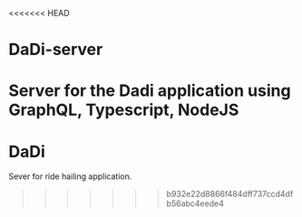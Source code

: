 <<<<<<< HEAD
# DaDi-server

Server for the Dadi application using GraphQL, Typescript, NodeJS
=======
# DaDi

Sever for ride hailing application.
>>>>>>> b932e22d8866f484dff737ccd4dfb56abc4eede4
